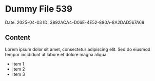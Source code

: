 # Dummy File 539

Date: 2025-04-03
ID: 3892ACA4-D06E-4E52-880A-8A2DAD567A68

## Content

Lorem ipsum dolor sit amet, consectetur adipiscing elit.
Sed do eiusmod tempor incididunt ut labore et dolore magna aliqua.

* Item 1
* Item 2
* Item 3

